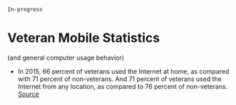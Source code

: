 ```diff
In-progress
```

# Veteran Mobile Statistics
(and general computer usage behavior)


* In 2015, 66 percent of veterans used the Internet at home, as compared with 71 percent of non-veterans. And 71 percent of veterans used the Internet from any location, as compared to 76 percent of non-veterans. [Source](https://www.ntia.doc.gov/other-publication/2017/fact-sheet-veterans-computer-and-internet-use#:~:text=In%202015%2C%2066%20percent%20of,76%20percent%20of%20non%2Dveterans)
